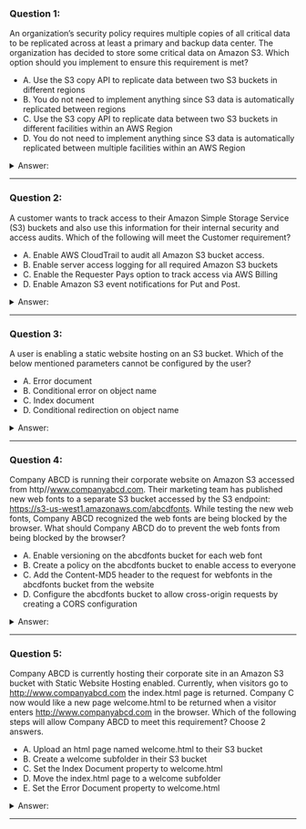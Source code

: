 ### Question 1:

An organization’s security policy requires multiple copies of all critical data to be replicated across at least a primary and backup data center. The organization has decided to store some critical data on Amazon S3. Which option should you implement to ensure this requirement is met?

- A. Use the S3 copy API to replicate data between two S3 buckets in different regions
- B. You do not need to implement anything since S3 data is automatically replicated between regions
- C. Use the S3 copy API to replicate data between two S3 buckets in different facilities within an AWS Region
- D. You do not need to implement anything since S3 data is automatically replicated between multiple facilities within an AWS Region

<details><summary>Answer:</summary><p>
[D]

Explanation:

Question 1@http://jayendrapatil.com/aws-s3-subresources/

</p></details><hr>

### Question 2:

A customer wants to track access to their Amazon Simple Storage Service (S3) buckets and also use this information for their internal security and access audits. Which of the following will meet the Customer requirement?

- A. Enable AWS CloudTrail to audit all Amazon S3 bucket access.
- B. Enable server access logging for all required Amazon S3 buckets
- C. Enable the Requester Pays option to track access via AWS Billing
- D. Enable Amazon S3 event notifications for Put and Post.

<details><summary>Answer:</summary><p>
[B]

Explanation:

Question 2@http://jayendrapatil.com/aws-s3-subresources/

</p></details><hr>

### Question 3:

A user is enabling a static website hosting on an S3 bucket. Which of the below mentioned parameters cannot be configured by the user?

- A. Error document
- B. Conditional error on object name
- C. Index document
- D. Conditional redirection on object name

<details><summary>Answer:</summary><p>
[B]

Explanation:

Question 3@http://jayendrapatil.com/aws-s3-subresources/

</p></details><hr>

### Question 4:

Company ABCD is running their corporate website on Amazon S3 accessed from http//www.companyabcd.com. Their marketing team has published new web fonts to a separate S3 bucket accessed by the S3 endpoint: https://s3-us-west1.amazonaws.com/abcdfonts. While testing the new web fonts, Company ABCD recognized the web fonts are being blocked by the browser. What should Company ABCD do to prevent the web fonts from being blocked by the browser?

- A. Enable versioning on the abcdfonts bucket for each web font
- B. Create a policy on the abcdfonts bucket to enable access to everyone
- C. Add the Content-MD5 header to the request for webfonts in the abcdfonts bucket from the website
- D. Configure the abcdfonts bucket to allow cross-origin requests by creating a CORS configuration

<details><summary>Answer:</summary><p>
[D]

Explanation:

Question 4@http://jayendrapatil.com/aws-s3-subresources/

</p></details><hr>

### Question 5:

Company ABCD is currently hosting their corporate site in an Amazon S3 bucket with Static Website Hosting enabled. Currently, when visitors go to http://www.companyabcd.com the index.html page is returned. Company C now would like a new page welcome.html to be returned when a visitor enters http://www.companyabcd.com in the browser. Which of the following steps will allow Company ABCD to meet this requirement? Choose 2 answers.

- A. Upload an html page named welcome.html to their S3 bucket
- B. Create a welcome subfolder in their S3 bucket
- C. Set the Index Document property to welcome.html
- D. Move the index.html page to a welcome subfolder
- E. Set the Error Document property to welcome.html

<details><summary>Answer:</summary><p>
[A, C]

Explanation:

Question 5@http://jayendrapatil.com/aws-s3-subresources/

</p></details><hr>

